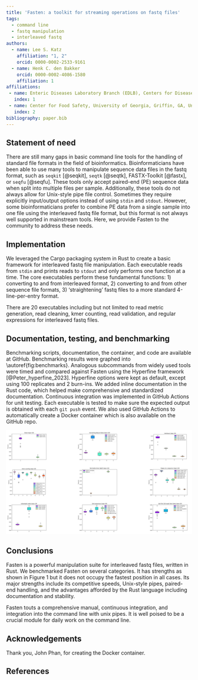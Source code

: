 ```yaml
---
title: 'Fasten: a toolkit for streaming operations on fastq files'
tags:
  - command line
  - fastq manipulation
  - interleaved fastq
authors:
  - name: Lee S. Katz
    affiliation: "1, 2"
    orcid: 0000-0002-2533-9161
  - name: Henk C. den Bakker
    orcid: 0000-0002-4086-1580
    affiliation: 1
affiliations:
 - name: Enteric Diseases Laboratory Branch (EDLB), Centers for Disease Control and Prevention, Atlanta, GA, United States of America
   index: 1
 - name: Center for Food Safety, University of Georgia, Griffin, GA, United States of America
   index: 2
bibliography: paper.bib
---
```


## Statement of need

There are still many gaps in basic command line tools for the handling of standard file formats in the field of bioinformatics.
Bioinformaticians have been able to use many tools to manipulate sequence data files in the fastq format, such as `seqkit` [@seqkit], `seqtk` [@seqtk], FASTX-Toolkit [@fastx], or `seqfu` [@seqfu].
These tools only accept paired-end (PE) sequence data when split into multiple files per sample.
Additionally, these tools do not always allow for Unix-style pipe file control. Sometimes they require explicitly input/output options instead of using `stdin` and `stdout`.
However, some bioinformaticians prefer to combine PE data from a single sample into one file using the interleaved fastq file format, but this format is not always well supported in mainstream tools.
Here, we provide Fasten to the community to address these needs.

## Implementation

We leveraged the Cargo packaging system in Rust to create a basic framework for interleaved fastq file manipulation.
Each executable reads from `stdin` and prints reads to `stdout` and only performs one function at a time.
The core executables perform these fundamental functions: 1) converting to and from interleaved format, 2) converting to and from other sequence file formats, 3) ‘straightening’ fastq files to a more standard 4-line-per-entry format.

There are 20 executables including but not limited to read metric generation, read cleaning, kmer counting, read validation, and regular expressions for interleaved fastq files.

## Documentation, testing, and benchmarking

Benchmarking scripts, documentation, the container, and code are available at GitHub. Benchmarking results were graphed into \autoref{fig:benchmarks}.
Analogous subcommands from widely used tools were timed and compared against Fasten using the Hyperfine framework [@Peter_hyperfine_2023].
Hyperfine options were kept as default, except using 100 replicates and 2 burn-ins.
We added inline documentation in the Rust code, which helped make comprehensive and standardized documentation.
Continuous integration was implemented in GitHub Actions for unit testing.
Each executable is tested to make sure the expected output is obtained with each `git push` event.
We also used GitHub Actions to automatically create a Docker container which is also available on the GitHub repo.

![Benchmarks comparing fasten with other analogous tools. From left to right, then to bottom: Trimming with a minimum quality score; converting fastq to fasta; interleaving R1 and R2 reads; kmer counting; normalizing read depth using kmer coverage; Searching for a sequence in a fastq file; downsampling reads; sorting fastq entries by either sequence or ID; and converting nonstandard fastq files to a format whose entries are four lines each, and selecting the first 100.\label{fig:benchmarks}](benchmarks.png)

## Conclusions

Fasten is a powerful manipulation suite for interleaved fastq files, written in Rust.
We benchmarked Fasten on several categories.
It has strengths as shown in Figure 1 but it does not occupy the fastest position in all cases.
Its major strengths include its competitive speeds,
Unix-style pipes,
paired-end handling,
and the advantages afforded by the Rust language including documentation and stability.

Fasten touts a comprehensive manual, continuous integration, and integration into the command line with unix pipes.
It is well poised to be a crucial module for daily work on the command line.

## Acknowledgements

Thank you, John Phan, for creating the Docker container.

## References
